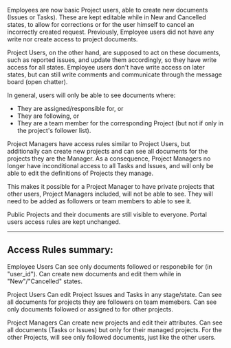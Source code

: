 Employees are now basic Project users, able to create new documents (Issues
or Tasks). These are kept editable while in New and Cancelled states, to
allow for corrections or for the user himself to cancel an incorrectly
created request.
Previously, Employee users did not have any write nor create access to project
documents.

Project Users, on the other hand, are supposed to act on these documents,
such as reported issues, and update them accordingly, so they have write
access for all states. Employee users don't have write access on later states,
but can still write comments and communicate through the message board (open
chatter).

In general, users will only be able to see documents where:

  * They are assigned/responsible for, or
  * They are following, or
  * They are a team member for the corresponding Project (but not if only in
    the project's follower list).


Project Managers have access rules similar to Project Users, but additionally
can create new projects and can see all documents for the projects they are
the Manager.
As a consequence, Project Managers no longer have inconditional access to all
Tasks and Issues, and will only be able to edit the definitions of Projects
they manage.

This makes it possible for a Project Manager to have private projects that
other users, Project Managers included, will not be able to see. They will
need to be added as followers or team members to able to see it.

Public Projects and their documents are still visible to everyone.
Portal users access rules are kept unchanged.


---------------------
Access Rules summary:
---------------------

Employee Users
    Can see only documents followed or responebile for (in "user_id").
    Can create new documents and edit them while in "New"/"Cancelled" states.

Project Users
    Can edit Project Issues and Tasks in any stage/state.
    Can see all documents for projects they are followers on team memebers.
    Can see only documents followed or assigned to for other projects.

Project Managers
    Can create new projects and edit their attributes.
    Can see all documents (Tasks or Issues) but only for their managed
    projects.
    For the other Projects, will see only followed documents, just like the
    other users.
